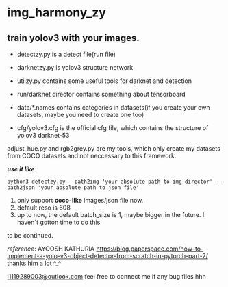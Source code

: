 # img_harmony_zy
## train yolov3 with your images.

+ detectzy.py is a detect file(run file)

+ darknetzy.py is yolov3 structure network

+ utilzy.py contains some useful tools for darknet and detection

+ run/darknet director contains something about tensorboard

+ data/*.names contains categories in datasets(if you create your own datasets, maybe you need to create one too)

+ cfg/yolov3.cfg is the official cfg file, which contains the structure of yolov3 darknet-53

adjust_hue.py and rgb2grey.py are my tools, which only create my datasets from COCO datasets and not neccessary to this framework.

***use it like***

```python3 detectzy.py --path2img 'your absolute path to img director' --path2json 'your absolute path to json file'```

1. only support **coco-like** images/json file now.
2. default reso is 608
3. up to now, the default batch_size is 1, maybe bigger in the future. I haven`t gotton time to do this

to be continued.

*reference*:
AYOOSH KATHURIA
https://blog.paperspace.com/how-to-implement-a-yolo-v3-object-detector-from-scratch-in-pytorch-part-2/
thanks him a lot ^_^

l1119289003@outlook.com feel free to connect me if any bug flies hhh